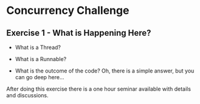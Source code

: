 # Concurrency Challenge

## Exercise 1 - What is Happening Here?

 * What is a Thread?
 
 * What is a Runnable?
 
 * What is the outcome of the code? Oh, there is a simple answer, but you can go deep here...
 
After doing this exercise there is a one hour seminar available with details and discussions.
